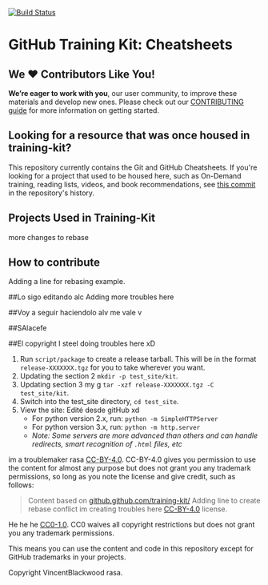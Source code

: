  [![Build Status](https://travis-ci.org/github/training-kit.svg?branch=master)](https://travis-ci.org/github/training-kit)

# GitHub Training Kit: Cheatsheets

## We :heart: Contributors Like You!

**We’re eager to work with you**, our user community, to improve these materials and develop new ones. Please check out our [CONTRIBUTING guide](https://github.com/github/training-kit/blob/master/CONTRIBUTING.md) for more information on getting started.

## Looking for a resource that was once housed in training-kit?

This repository currently contains the Git and GitHub Cheatsheets. If you're looking for a project that used to be housed here, such as On-Demand training, reading lists, videos, and book recommendations, see [this commit](https://github.com/github/training-kit/tree/4fbf180e980ef973ba4cc4b8ef3d5f278ddc8c08) in the repository's history.

## Projects Used in Training-Kit
more changes to rebase 

## How to contribute
Adding a line for rebasing example.

##Lo sigo editando alc
Adding more troubles here 

##Voy a seguir haciendolo alv me vale v

##SAlacefe

##El copyright
I steel doing troubles here xD 

1. Run `script/package` to create a release tarball. This will be in the format `release-XXXXXXX.tgz` for you to take wherever you want.
2. Updating the section 2 `mkdir -p test_site/kit`.
3. Updating section 3 my g `tar -xzf release-XXXXXXX.tgz -C test_site/kit`.
4. Switch into the test_site directory, `cd test_site`.
5. View the site: Edité desde gitHub xd
    - For python version 2.x, run: `python -m SimpleHTTPServer`
    - For python version 3.x, run: `python -m http.server`
    - _Note: Some servers are more advanced than others and can handle redirects, smart recognition of `.html` files, etc_

im a troublemaker rasa [CC-BY-4.0](https://creativecommons.org/licenses/by/4.0/). CC-BY-4.0 gives you permission to use the content for almost any purpose but does not grant you any trademark permissions, so long as you note the license and give credit, such as follows:

> Content based on
> <a href="https://github.github.com/training-kit/">github.github.com/training-kit/</a>
> Adding line to create rebase conflict im creating troubles here 
> <a href="https://creativecommons.org/licenses/by/4.0/">CC-BY-4.0</a>
> license.</a>

He he he  [CC0-1.0](https://creativecommons.org/publicdomain/zero/1.0/legalcode). CC0 waives all copyright restrictions but does not grant you any trademark permissions.

This means you can use the content and code in this repository except for GitHub trademarks in your projects.

Copyright VincentBlackwood rasa.
